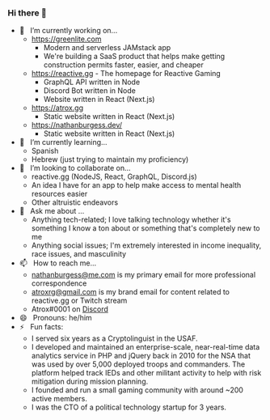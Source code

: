 ### Hi there 👋

- 🔭 &nbsp; I’m currently working on...
  - https://greenlite.com
    - Modern and serverless JAMstack app
    - We're building a SaaS product that helps make getting construction permits faster, easier, and cheaper 
  - https://reactive.gg - The homepage for Reactive Gaming
    - GraphQL API written in Node
    - Discord Bot written in Node
    - Website written in React (Next.js)
  - https://atrox.gg
    - Static website written in React (Next.js)
  - https://nathanburgess.dev/
    - Static website written in React (Next.js)
- 🌱 &nbsp; I’m currently learning...
  - Spanish
  - Hebrew (just trying to maintain my proficiency)
- 👯 &nbsp; I’m looking to collaborate on...
  - reactive.gg (NodeJS, React, GraphQL, Discord.js)
  - An idea I have for an app to help make access to mental health resources easier
  - Other altruistic endeavors
- 💬 &nbsp; Ask me about ...
  - Anything tech-related; I love talking technology whether it's something I know a ton about or something that's completely new to me
  - Anything social issues; I'm extremely interested in income inequality, race issues, and masculinity
- 📫 &nbsp; How to reach me...
  - nathanburgess@me.com is my primary email for more professional correspondence
  - atroxrg@gmail.com is my brand email for content related to reactive.gg or Twitch stream
  - Atrox#0001 on [Discord](http://discordapp.com/invite/P4WB4nj)
- 😄 &nbsp; Pronouns: he/him
- ⚡ &nbsp; Fun facts:
  - I served six years as a Cryptolinguist in the USAF.
  - I developed and maintained an enterprise-scale, near-real-time data analytics service in PHP and jQuery back in 2010 for the NSA that was used by over 5,000 deployed troops and commanders. The platform helped track IEDs and other militant activity to help with risk mitigation during mission planning.
  - I founded and run a small gaming community with around ~200 active members.
  - I was the CTO of a political technology startup for 3 years.
